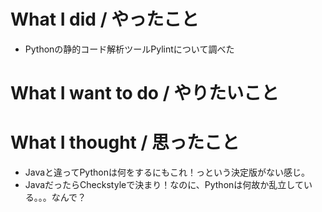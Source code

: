 # What I did / やったこと
- Pythonの静的コード解析ツールPylintについて調べた

# What I want to do / やりたいこと

# What I thought / 思ったこと
- Javaと違ってPythonは何をするにもこれ！っという決定版がない感じ。
- JavaだったらCheckstyleで決まり！なのに、Pythonは何故か乱立している。。。なんで？
